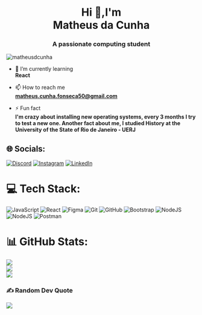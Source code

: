 <h1 align="center">Hi 👋,I'm <br> Matheus da Cunha</h1>
<h3 align="center">A passionate computing student</h3>

<p align="left"> <img src="https://komarev.com/ghpvc/?username=matheusdcunha&label=Profile%20views&color=0e75b6&style=flat" alt="matheusdcunha" /> </p>

- 🌱 I’m currently learning <br>**React**

- 📫 How to reach me <br>**matheus.cunha.fonseca50@gmail.com**

- ⚡ Fun fact <br>**I'm crazy about installing new operating systems, every 3 months I try to test a new one. Another fact about me, I studied History at the University of the State of Rio de Janeiro - UERJ**

## 🌐 Socials:
[![Discord](https://img.shields.io/badge/Discord-%237289DA.svg?logo=discord&logoColor=white)](https://discord.gg/https://discord.gg/Matheus%20Cunha#7874) [![Instagram](https://img.shields.io/badge/Instagram-%23E4405F.svg?logo=Instagram&logoColor=white)](https://instagram.com/https://www.instagram.com/matheusdcunha) [![LinkedIn](https://img.shields.io/badge/LinkedIn-%230077B5.svg?logo=linkedin&logoColor=white)](https://linkedin.com/in/https://linkedin.com/in/matheusdcunha) 

# 💻 Tech Stack:
![JavaScript](https://img.shields.io/badge/javascript-%23323330.svg?style=for-the-badge&logo=javascript&logoColor=%23F7DF1E) ![React](https://img.shields.io/badge/react-%2320232a.svg?style=for-the-badge&logo=react&logoColor=%2361DAFB) ![Figma](https://img.shields.io/badge/figma-%23F24E1E.svg?style=for-the-badge&logo=figma&logoColor=white) ![Git](https://img.shields.io/badge/git-%23F05033.svg?style=for-the-badge&logo=git&logoColor=white) ![GitHub](https://img.shields.io/badge/github-%23121011.svg?style=for-the-badge&logo=github&logoColor=white) ![Bootstrap](https://img.shields.io/badge/bootstrap-%238511FA.svg?style=for-the-badge&logo=bootstrap&logoColor=white) ![NodeJS](https://img.shields.io/badge/node.js-6DA55F?style=for-the-badge&logo=node.js&logoColor=white) ![NodeJS](https://img.shields.io/badge/node.js-6DA55F?style=for-the-badge&logo=node.js&logoColor=white) ![Postman](https://img.shields.io/badge/Postman-FF6C37?style=for-the-badge&logo=postman&logoColor=white)
# 📊 GitHub Stats:
![](https://github-readme-stats.vercel.app/api?username=matheusdcunha&theme=dracula&hide_border=false&include_all_commits=true&count_private=true)<br/>
![](https://github-readme-streak-stats.herokuapp.com/?user=matheusdcunha&theme=dracula&hide_border=false)<br/>
![](https://github-readme-stats.vercel.app/api/top-langs/?username=matheusdcunha&theme=dracula&hide_border=false&include_all_commits=true&count_private=true&layout=compact)

### ✍️ Random Dev Quote
![](https://quotes-github-readme.vercel.app/api?type=horizontal&theme=radical)

